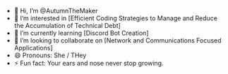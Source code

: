 - 👋 Hi, I’m @AutumnTheMaker
- 👀 I’m interested in [Efficient Coding Strategies to Manage and Reduce the Accumulation of Technical Debt]
- 🌱 I’m currently learning [Discord Bot Creation]
- 💞️ I’m looking to collaborate on [Network and Communications Focused Applications]
- 😄 Pronouns: She / THey
- ⚡ Fun fact: Your ears and nose never stop growing.

<!---
AutumnTheMaker/AutumnTheMaker is a ✨ special ✨ repository because its `README.md` (this file) appears on your GitHub profile.
You can click the Preview link to take a look at your changes.
--->
